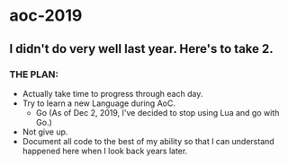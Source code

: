 # aoc-2019

## I didn't do very well last year. Here's to take 2.

### THE PLAN:
 * Actually take time to progress through each day.
 * Try to learn a new Language during AoC.
   * Go (As of Dec 2, 2019, I've decided to stop using Lua and go with Go.)
 * Not give up.
 * Document all code to the best of my ability so that I can understand happened here when I look back years later.
